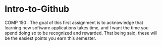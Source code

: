# Intro-to-Github
COMP 150 : The goal of this first assignment is to acknowledge that learning new software applications takes time, and I want the time you spend doing so to be recognized and rewarded. That being said, these will be the easiest points you earn this semester. 
